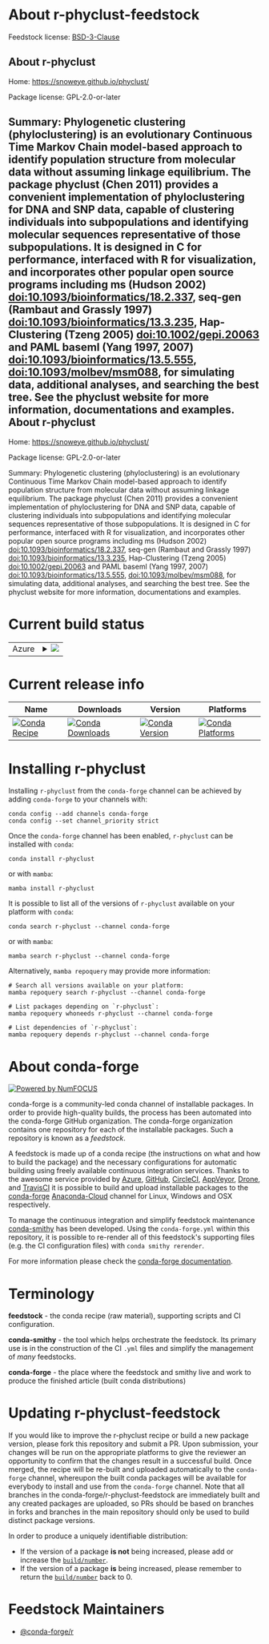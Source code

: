 About r-phyclust-feedstock
==========================

Feedstock license: [BSD-3-Clause](https://github.com/conda-forge/r-phyclust-feedstock/blob/main/LICENSE.txt)

About r-phyclust
----------------

Home: https://snoweye.github.io/phyclust/

Package license: GPL-2.0-or-later

Summary: Phylogenetic clustering (phyloclustering) is an evolutionary Continuous Time Markov Chain model-based approach to identify population structure from molecular data without assuming linkage equilibrium. The package phyclust (Chen 2011) provides a convenient implementation of phyloclustering for DNA and SNP data, capable of clustering individuals into subpopulations and identifying molecular sequences representative of those subpopulations. It is designed in C for performance, interfaced with R for visualization, and incorporates other popular open source programs including ms (Hudson 2002) <doi:10.1093/bioinformatics/18.2.337>, seq-gen (Rambaut and Grassly 1997) <doi:10.1093/bioinformatics/13.3.235>, Hap-Clustering (Tzeng 2005) <doi:10.1002/gepi.20063> and PAML baseml (Yang 1997, 2007) <doi:10.1093/bioinformatics/13.5.555>, <doi:10.1093/molbev/msm088>, for simulating data, additional analyses, and searching the best tree. See the phyclust website for more information, documentations and examples.
About r-phyclust
----------------

Home: https://snoweye.github.io/phyclust/

Package license: GPL-2.0-or-later

Summary: Phylogenetic clustering (phyloclustering) is an evolutionary Continuous Time Markov Chain model-based approach to identify population structure from molecular data without assuming linkage equilibrium. The package phyclust (Chen 2011) provides a convenient implementation of phyloclustering for DNA and SNP data, capable of clustering individuals into subpopulations and identifying molecular sequences representative of those subpopulations. It is designed in C for performance, interfaced with R for visualization, and incorporates other popular open source programs including ms (Hudson 2002) <doi:10.1093/bioinformatics/18.2.337>, seq-gen (Rambaut and Grassly 1997) <doi:10.1093/bioinformatics/13.3.235>, Hap-Clustering (Tzeng 2005) <doi:10.1002/gepi.20063> and PAML baseml (Yang 1997, 2007) <doi:10.1093/bioinformatics/13.5.555>, <doi:10.1093/molbev/msm088>, for simulating data, additional analyses, and searching the best tree. See the phyclust website for more information, documentations and examples.

Current build status
====================


<table>
    
  <tr>
    <td>Azure</td>
    <td>
      <details>
        <summary>
          <a href="https://dev.azure.com/conda-forge/feedstock-builds/_build/latest?definitionId=12983&branchName=main">
            <img src="https://dev.azure.com/conda-forge/feedstock-builds/_apis/build/status/r-phyclust-feedstock?branchName=main">
          </a>
        </summary>
        <table>
          <thead><tr><th>Variant</th><th>Status</th></tr></thead>
          <tbody><tr>
              <td>linux_64_r_base4.2</td>
              <td>
                <a href="https://dev.azure.com/conda-forge/feedstock-builds/_build/latest?definitionId=12983&branchName=main">
                  <img src="https://dev.azure.com/conda-forge/feedstock-builds/_apis/build/status/r-phyclust-feedstock?branchName=main&jobName=linux&configuration=linux%20linux_64_r_base4.2" alt="variant">
                </a>
              </td>
            </tr><tr>
              <td>linux_64_r_base4.3</td>
              <td>
                <a href="https://dev.azure.com/conda-forge/feedstock-builds/_build/latest?definitionId=12983&branchName=main">
                  <img src="https://dev.azure.com/conda-forge/feedstock-builds/_apis/build/status/r-phyclust-feedstock?branchName=main&jobName=linux&configuration=linux%20linux_64_r_base4.3" alt="variant">
                </a>
              </td>
            </tr><tr>
              <td>osx_64_r_base4.2</td>
              <td>
                <a href="https://dev.azure.com/conda-forge/feedstock-builds/_build/latest?definitionId=12983&branchName=main">
                  <img src="https://dev.azure.com/conda-forge/feedstock-builds/_apis/build/status/r-phyclust-feedstock?branchName=main&jobName=osx&configuration=osx%20osx_64_r_base4.2" alt="variant">
                </a>
              </td>
            </tr><tr>
              <td>osx_64_r_base4.3</td>
              <td>
                <a href="https://dev.azure.com/conda-forge/feedstock-builds/_build/latest?definitionId=12983&branchName=main">
                  <img src="https://dev.azure.com/conda-forge/feedstock-builds/_apis/build/status/r-phyclust-feedstock?branchName=main&jobName=osx&configuration=osx%20osx_64_r_base4.3" alt="variant">
                </a>
              </td>
            </tr><tr>
              <td>win_64</td>
              <td>
                <a href="https://dev.azure.com/conda-forge/feedstock-builds/_build/latest?definitionId=12983&branchName=main">
                  <img src="https://dev.azure.com/conda-forge/feedstock-builds/_apis/build/status/r-phyclust-feedstock?branchName=main&jobName=win&configuration=win%20win_64_" alt="variant">
                </a>
              </td>
            </tr>
          </tbody>
        </table>
      </details>
    </td>
  </tr>
</table>

Current release info
====================

| Name | Downloads | Version | Platforms |
| --- | --- | --- | --- |
| [![Conda Recipe](https://img.shields.io/badge/recipe-r--phyclust-green.svg)](https://anaconda.org/conda-forge/r-phyclust) | [![Conda Downloads](https://img.shields.io/conda/dn/conda-forge/r-phyclust.svg)](https://anaconda.org/conda-forge/r-phyclust) | [![Conda Version](https://img.shields.io/conda/vn/conda-forge/r-phyclust.svg)](https://anaconda.org/conda-forge/r-phyclust) | [![Conda Platforms](https://img.shields.io/conda/pn/conda-forge/r-phyclust.svg)](https://anaconda.org/conda-forge/r-phyclust) |

Installing r-phyclust
=====================

Installing `r-phyclust` from the `conda-forge` channel can be achieved by adding `conda-forge` to your channels with:

```
conda config --add channels conda-forge
conda config --set channel_priority strict
```

Once the `conda-forge` channel has been enabled, `r-phyclust` can be installed with `conda`:

```
conda install r-phyclust
```

or with `mamba`:

```
mamba install r-phyclust
```

It is possible to list all of the versions of `r-phyclust` available on your platform with `conda`:

```
conda search r-phyclust --channel conda-forge
```

or with `mamba`:

```
mamba search r-phyclust --channel conda-forge
```

Alternatively, `mamba repoquery` may provide more information:

```
# Search all versions available on your platform:
mamba repoquery search r-phyclust --channel conda-forge

# List packages depending on `r-phyclust`:
mamba repoquery whoneeds r-phyclust --channel conda-forge

# List dependencies of `r-phyclust`:
mamba repoquery depends r-phyclust --channel conda-forge
```


About conda-forge
=================

[![Powered by
NumFOCUS](https://img.shields.io/badge/powered%20by-NumFOCUS-orange.svg?style=flat&colorA=E1523D&colorB=007D8A)](https://numfocus.org)

conda-forge is a community-led conda channel of installable packages.
In order to provide high-quality builds, the process has been automated into the
conda-forge GitHub organization. The conda-forge organization contains one repository
for each of the installable packages. Such a repository is known as a *feedstock*.

A feedstock is made up of a conda recipe (the instructions on what and how to build
the package) and the necessary configurations for automatic building using freely
available continuous integration services. Thanks to the awesome service provided by
[Azure](https://azure.microsoft.com/en-us/services/devops/), [GitHub](https://github.com/),
[CircleCI](https://circleci.com/), [AppVeyor](https://www.appveyor.com/),
[Drone](https://cloud.drone.io/welcome), and [TravisCI](https://travis-ci.com/)
it is possible to build and upload installable packages to the
[conda-forge](https://anaconda.org/conda-forge) [Anaconda-Cloud](https://anaconda.org/)
channel for Linux, Windows and OSX respectively.

To manage the continuous integration and simplify feedstock maintenance
[conda-smithy](https://github.com/conda-forge/conda-smithy) has been developed.
Using the ``conda-forge.yml`` within this repository, it is possible to re-render all of
this feedstock's supporting files (e.g. the CI configuration files) with ``conda smithy rerender``.

For more information please check the [conda-forge documentation](https://conda-forge.org/docs/).

Terminology
===========

**feedstock** - the conda recipe (raw material), supporting scripts and CI configuration.

**conda-smithy** - the tool which helps orchestrate the feedstock.
                   Its primary use is in the construction of the CI ``.yml`` files
                   and simplify the management of *many* feedstocks.

**conda-forge** - the place where the feedstock and smithy live and work to
                  produce the finished article (built conda distributions)


Updating r-phyclust-feedstock
=============================

If you would like to improve the r-phyclust recipe or build a new
package version, please fork this repository and submit a PR. Upon submission,
your changes will be run on the appropriate platforms to give the reviewer an
opportunity to confirm that the changes result in a successful build. Once
merged, the recipe will be re-built and uploaded automatically to the
`conda-forge` channel, whereupon the built conda packages will be available for
everybody to install and use from the `conda-forge` channel.
Note that all branches in the conda-forge/r-phyclust-feedstock are
immediately built and any created packages are uploaded, so PRs should be based
on branches in forks and branches in the main repository should only be used to
build distinct package versions.

In order to produce a uniquely identifiable distribution:
 * If the version of a package **is not** being increased, please add or increase
   the [``build/number``](https://docs.conda.io/projects/conda-build/en/latest/resources/define-metadata.html#build-number-and-string).
 * If the version of a package **is** being increased, please remember to return
   the [``build/number``](https://docs.conda.io/projects/conda-build/en/latest/resources/define-metadata.html#build-number-and-string)
   back to 0.

Feedstock Maintainers
=====================

* [@conda-forge/r](https://github.com/conda-forge/r/)

